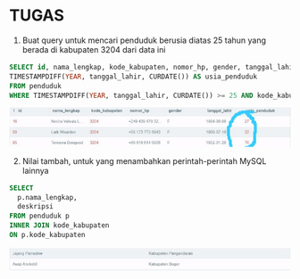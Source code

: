 # TUGAS
1. Buat query untuk mencari penduduk berusia diatas 25 tahun yang berada di kabupaten 3204 dari data ini
```sql
SELECT id, nama_lengkap, kode_kabupaten, nomor_hp, gender, tanggal_lahir, 
TIMESTAMPDIFF(YEAR, tanggal_lahir, CURDATE()) AS usia_penduduk 
FROM penduduk 
WHERE TIMESTAMPDIFF(YEAR, tanggal_lahir, CURDATE()) >= 25 AND kode_kabupaten = '3204';
```
![MODEL](https://github.com/andamira16/IF214002/blob/main/pertemuan10/Screenshot(11).jpeg?raw=true)

2. Nilai tambah, untuk yang menambahkan perintah-perintah MySQL lainnya
```sql
SELECT
  p.nama_lengkap,
  deskripsi
FROM penduduk p
INNER JOIN kode_kabupaten
ON p.kode_kabupaten
```
![MODEL](https://github.com/andamira16/IF214002/blob/main/pertemuan10/Screenshot(15).jpeg?raw=true)
